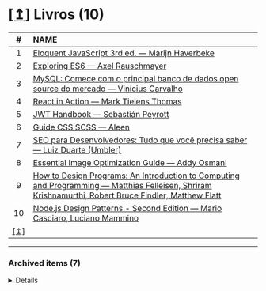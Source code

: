 <H1 id="pending-items-2225473450"><a href="#summary" target="_blank">[↥]</a> Livros (10)</H1>

<table>
  <thead>
    <tr>
      <th align="center">#</th>
      <th align="left">NAME</th>
    </tr>
  </thead>
  <tbody>
    <tr>
      <td align="center">1</td>
      <td align="left"><a href="http://eloquentjavascript.net/index.html" target="_blank">Eloquent JavaScript 3rd ed. — Marijn Haverbeke</a></td>
    </tr>
    <tr>
      <td align="center">2</td>
      <td align="left"><a href="http://exploringjs.com/es6.html" target="_blank">Exploring ES6 — Axel Rauschmayer</a></td>
    </tr>
    <tr>
      <td align="center">3</td>
      <td align="left"><a href="https://www.casadocodigo.com.br/products/livro-banco-mysql" target="_blank">MySQL: Comece com o principal banco de dados open source do mercado — Vinícius Carvalho</a></td>
    </tr>
    <tr>
      <td align="center">4</td>
      <td align="left"><a href="https://www.amazon.com/React-Action-Mark-Tielens-Thomas/dp/1617293857" target="_blank">React in Action — Mark Tielens Thomas</a></td>
    </tr>
    <tr>
      <td align="center">5</td>
      <td align="left"><a href="https://assets.ctfassets.net/2ntc334xpx65/o5J4X472PQUI4ai6cAcqg/13a2611de03b2c8edbd09c3ca14ae86b/jwt-handbook-v0_14_1.pdf" target="_blank">JWT Handbook  — Sebastián Peyrott</a></td>
    </tr>
    <tr>
      <td align="center">6</td>
      <td align="left"><a href="https://aleen42.gitbooks.io/css/content/" target="_blank">Guide CSS SCSS — Aleen</a></td>
    </tr>
    <tr>
      <td align="center">7</td>
      <td align="left"><a href="https://academy.umbler.com/ebook-seo-para-desenvolvedores" target="_blank">SEO para Desenvolvedores: Tudo que você precisa saber — Luiz Duarte (Umbler)</a></td>
    </tr>
    <tr>
      <td align="center">8</td>
      <td align="left"><a href="https://images.guide" target="_blank">Essential Image Optimization Guide — Addy Osmani</a></td>
    </tr>
    <tr>
      <td align="center">9</td>
      <td align="left"><a href="https://htdp.org/2003-09-26/Book" target="_blank">How to Design Programs: An Introduction to Computing and Programming — Matthias Felleisen, Shriram Krishnamurthi, Robert Bruce Findler, Matthew Flatt</a></td>
    </tr>
    <tr>
      <td align="center">10</td>
      <td align="left"><a href="https://www.packtpub.com/web-development/nodejs-design-patterns-second-edition" target="_blank">Node.js Design Patterns - Second Edition  — Mario Casciaro, Luciano Mammino</a></td>
    </tr>
    <tr>
      <td align="center"><a href="#pending-items-2225473450" target="_blank">[↥]</a></td>
    </tr>
  </tbody>
</table>


---

<H3 id="archived-items-2225473450">Archived items (7)</H3>

<details>

  <table>
    <thead>
      <tr>
        <th align="center">#</th>
        <th align="left">NAME</th>
      </tr>
    </thead>
    <tbody>
      <tr>
        <td align="center">1</td>
        <td align="left"><a href="https://www.casadocodigo.com.br/products/livro-docker" target="_blank">Containers com Docker: do desenvolvimento à produção — Daniel Romero</a></td>
      </tr>
      <tr>
        <td align="center">2</td>
        <td align="left"><a href="https://s3.us-east-2.amazonaws.com/assets-university.redislabs.com/textbooks/Redis_For_Dummies_Limited_Edition.pdf" target="_blank">Redis For Dummies®, Limited Edition — Steve Suehring</a></td>
      </tr>
      <tr>
        <td align="center">3</td>
        <td align="left"><a href="https://www.shellscript.com.br" target="_blank">Shell Script Profissional — Aurelio Marinho Jargas</a></td>
      </tr>
      <tr>
        <td align="center">4</td>
        <td align="left"><a href="https://www.piazinho.com.br" target="_blank">Expressões Regulares 5ed. — Aurelio Marinho Jargas</a></td>
      </tr>
      <tr>
        <td align="center">5</td>
        <td align="left"><a href="https://javascript.info/" target="_blank">The Modern Javascript Tutorial — Ilya Kantor</a></td>
      </tr>
      <tr>
        <td align="center">6</td>
        <td align="left"><a href="https://academy.umbler.com/boas-praticas-com-nodejs/" target="_blank">Boas Práticas de Node.js — Luiz Duarte (Umbler)</a></td>
      </tr>
      <tr>
        <td align="center">7</td>
        <td align="left"><a href="https://academy.umbler.com/node-js-para-iniciantes" target="_blank">Node.js Para Iniciantes — Luiz Duarte (Umbler)</a></td>
      </tr>
      <tr>
        <td align="center"><a href="#archived-items-2225473450" target="_blank">[↥]</a></td>
      </tr>
    </tbody>
  </table>


</details
